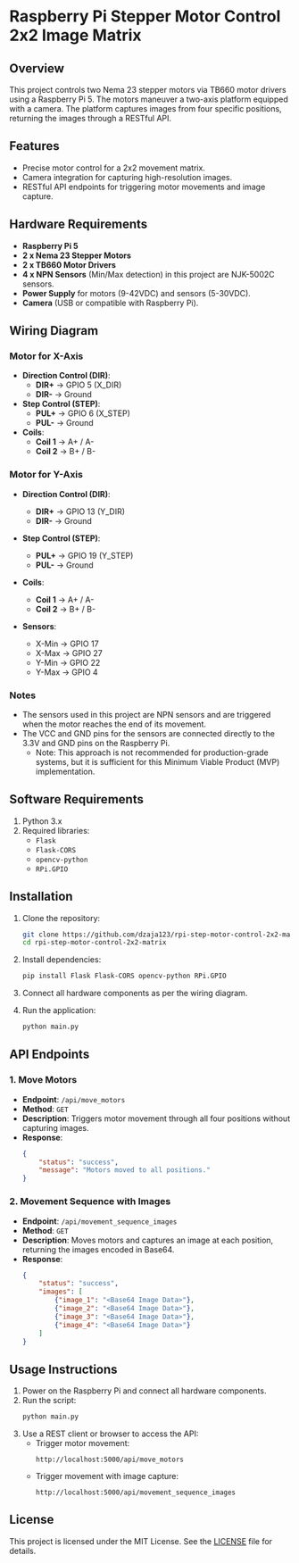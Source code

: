# Raspberry Pi Stepper Motor Control 2x2 Image Matrix

## Overview
This project controls two Nema 23 stepper motors via TB660 motor drivers using a Raspberry Pi 5.
The motors maneuver a two-axis platform equipped with a camera.
The platform captures images from four specific positions, returning the images through a RESTful API.

## Features
- Precise motor control for a 2x2 movement matrix.
- Camera integration for capturing high-resolution images.
- RESTful API endpoints for triggering motor movements and image capture.

## Hardware Requirements
- **Raspberry Pi 5**
- **2 x Nema 23 Stepper Motors**
- **2 x TB660 Motor Drivers**
- **4 x NPN Sensors** (Min/Max detection) in this project are NJK-5002C sensors.
- **Power Supply** for motors (9-42VDC) and sensors (5-30VDC).
- **Camera** (USB or compatible with Raspberry Pi).

## Wiring Diagram

### Motor for X-Axis
- **Direction Control (DIR)**:
  - **DIR+** → GPIO 5 (X_DIR)
  - **DIR-** → Ground
- **Step Control (STEP)**:
  - **PUL+** → GPIO 6 (X_STEP)
  - **PUL-** → Ground
- **Coils**:
  - **Coil 1** → A+ / A-
  - **Coil 2** → B+ / B-

### Motor for Y-Axis
- **Direction Control (DIR)**:
  - **DIR+** → GPIO 13 (Y_DIR)
  - **DIR-** → Ground
- **Step Control (STEP)**:
  - **PUL+** → GPIO 19 (Y_STEP)
  - **PUL-** → Ground
- **Coils**:
  - **Coil 1** → A+ / A-
  - **Coil 2** → B+ / B-

- **Sensors**:
  - X-Min → GPIO 17
  - X-Max → GPIO 27
  - Y-Min → GPIO 22
  - Y-Max → GPIO 4

### Notes
   - The sensors used in this project are NPN sensors and are triggered when the motor reaches the end of its movement.
   - The VCC and GND pins for the sensors are connected directly to the 3.3V and GND pins on the Raspberry Pi.
      - Note: This approach is not recommended for production-grade systems, but it is sufficient for this Minimum Viable Product (MVP) implementation.

## Software Requirements
1. Python 3.x
2. Required libraries:
   - `Flask`
   - `Flask-CORS`
   - `opencv-python`
   - `RPi.GPIO`

## Installation
1. Clone the repository:
   ```bash
   git clone https://github.com/dzaja123/rpi-step-motor-control-2x2-matrix.git
   cd rpi-step-motor-control-2x2-matrix
   ```

2. Install dependencies:
   ```bash
   pip install Flask Flask-CORS opencv-python RPi.GPIO
   ```

3. Connect all hardware components as per the wiring diagram.

4. Run the application:
   ```bash
   python main.py
   ```

## API Endpoints

### 1. Move Motors
- **Endpoint**: `/api/move_motors`
- **Method**: `GET`
- **Description**: Triggers motor movement through all four positions without capturing images.
- **Response**:
  ```json
  {
      "status": "success",
      "message": "Motors moved to all positions."
  }
  ```

### 2. Movement Sequence with Images
- **Endpoint**: `/api/movement_sequence_images`
- **Method**: `GET`
- **Description**: Moves motors and captures an image at each position, returning the images encoded in Base64.
- **Response**:
  ```json
  {
      "status": "success",
      "images": [
          {"image_1": "<Base64 Image Data>"},
          {"image_2": "<Base64 Image Data>"},
          {"image_3": "<Base64 Image Data>"},
          {"image_4": "<Base64 Image Data>"}
      ]
  }
  ```

## Usage Instructions
1. Power on the Raspberry Pi and connect all hardware components.
2. Run the script:
   ```bash
   python main.py
   ```
3. Use a REST client or browser to access the API:
   - Trigger motor movement:
     ```
     http://localhost:5000/api/move_motors
     ```
   - Trigger movement with image capture:
     ```
     http://localhost:5000/api/movement_sequence_images
     ```

## License
This project is licensed under the MIT License. See the [LICENSE](LICENSE) file for details.
